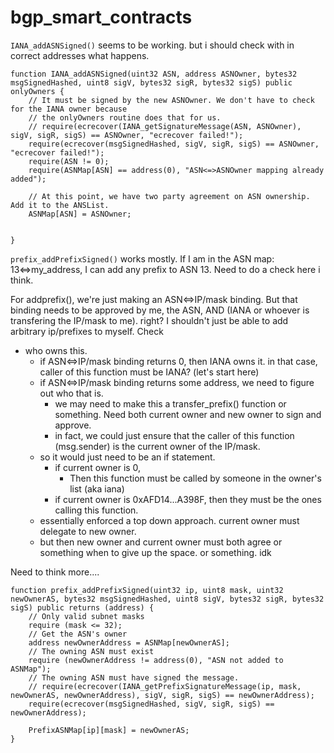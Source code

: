 # bgp_smart_contracts

`IANA_addASNSigned()` seems to be working. but i should check with in correct addresses what happens.
```
function IANA_addASNSigned(uint32 ASN, address ASNOwner, bytes32 msgSignedHashed, uint8 sigV, bytes32 sigR, bytes32 sigS) public onlyOwners {
    // It must be signed by the new ASNOwner. We don't have to check for the IANA owner because
    // the onlyOwners routine does that for us.
    // require(ecrecover(IANA_getSignatureMessage(ASN, ASNOwner), sigV, sigR, sigS) == ASNOwner, "ecrecover failed!");
    require(ecrecover(msgSignedHashed, sigV, sigR, sigS) == ASNOwner, "ecrecover failed!");
    require(ASN != 0);
    require(ASNMap[ASN] == address(0), "ASN<=>ASNOwner mapping already added");
    
    // At this point, we have two party agreement on ASN ownership. Add it to the ANSList.
    ASNMap[ASN] = ASNOwner;


}
```

`prefix_addPrefixSigned()` works mostly. If I am in the ASN map: 13<=>my_address, I can add any prefix to ASN 13. Need to do a check here i think. 

For addprefix(), we're just making an ASN<=>IP/mask binding. But that binding needs to be approved by me, the ASN, AND (IANA or whoever is transfering the IP/mask to me). right? I shouldn't just be able to add arbitrary ip/prefixes to myself. 
Check
- who owns this. 
    - if ASN<=>IP/mask binding returns 0, then IANA owns it. in that case, caller of this function must be IANA? (let's start here)
    - if ASN<=>IP/mask binding returns some address, we need to figure out who that is.
        - we may need to make this a transfer_prefix() function or something. Need both current owner and new owner to sign and approve.
        - in fact, we could just ensure that the caller of this function (msg.sender) is the current owner of the IP/mask.
    - so it would just need to be an if statement. 
        - if current owner is 0,
            - Then this function must be called by someone in the owner's list (aka iana)
        - if current owner is 0xAFD14...A398F, then they must be the ones calling this function. 
    - essentially enforced a top down approach. current owner must delegate to new owner. 
    - but then new owner and current owner must both agree or something when to give up the space. or something. idk

Need to think more....

```
function prefix_addPrefixSigned(uint32 ip, uint8 mask, uint32 newOwnerAS, bytes32 msgSignedHashed, uint8 sigV, bytes32 sigR, bytes32 sigS) public returns (address) {
    // Only valid subnet masks
    require (mask <= 32);
    // Get the ASN's owner
    address newOwnerAddress = ASNMap[newOwnerAS];
    // The owning ASN must exist
    require (newOwnerAddress != address(0), "ASN not added to ASNMap");
    // The owning ASN must have signed the message.
    // require(ecrecover(IANA_getPrefixSignatureMessage(ip, mask, newOwnerAS, newOwnerAddress), sigV, sigR, sigS) == newOwnerAddress);
    require(ecrecover(msgSignedHashed, sigV, sigR, sigS) == newOwnerAddress);

    PrefixASNMap[ip][mask] = newOwnerAS;
}
```